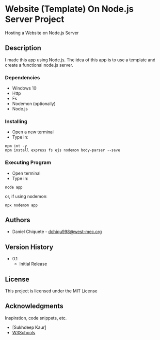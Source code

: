 # Website (Template) On Node.js Server Project
Hosting a Website on Node.js Server

## Description
I made this app using Node.js. The idea of this app is to use a template and create a functional node.js server.

### Dependencies
* Windows 10
* Http 
* Fs
* Nodemon (optionally)
* Node.js

### Installing
* Open a new terminal
* Type in:
```
npm int -y
npm install express fs ejs nodemon body-parser --save
```

### Executing Program
* Open terminal
* Type in: 
```
node app
```
or, if using nodemon:
```
npx nodemon app
```

## Authors 

* Daniel Chiquete - dchiqu998@west-mec.org

## Version History 

* 0.1
    * Initial Release

## License

This project is licensed under the MIT License

## Acknowledgments

Inspiration, code snippets, etc.
* [Sukhdeep Kaur]
* [W3Schools](https://www.w3schools.com/)